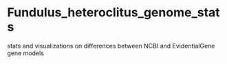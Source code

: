 # Fundulus_heteroclitus_genome_stats
stats and visualizations on differences between NCBI and EvidentialGene gene models
